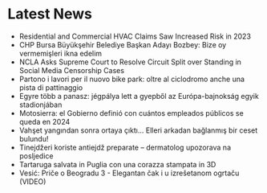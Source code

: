 # Latest News
-  Residential and Commercial HVAC Claims Saw Increased Risk in 2023
-  CHP Bursa Büyükşehir Belediye Başkan Adayı Bozbey: Bize oy vermemişleri ikna edelim
-  NCLA Asks Supreme Court to Resolve Circuit Split over Standing in Social Media Censorship Cases
-  Partono i lavori per il nuovo bike park: oltre al ciclodromo anche una pista di pattinaggio
-  Egyre több a panasz: jégpálya lett a gyepből az Európa-bajnokság egyik stadionjában
-  Motosierra: el Gobierno definió con cuántos empleados públicos se queda en 2024
-  Vahşet yangından sonra ortaya çıktı... Elleri arkadan bağlanmış bir ceset bulundu!
-  Tinejdžeri koriste antiejdž preparate – dermatolog upozorava na posljedice
-  Tartaruga salvata in Puglia con una corazza stampata in 3D
-  Vesić: Priče o Beogradu 3 - Elegantan čak i u izrešetanom ogrtaču (VIDEO)
